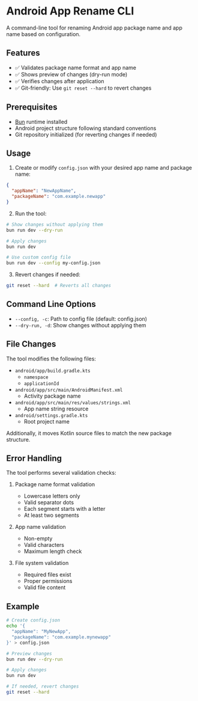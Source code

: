 # Android App Rename CLI

A command-line tool for renaming Android app package name and app name based on configuration.

## Features

- ✅ Validates package name format and app name
- ✅ Shows preview of changes (dry-run mode)
- ✅ Verifies changes after application
- ✅ Git-friendly: Use `git reset --hard` to revert changes

## Prerequisites

- [Bun](https://bun.sh) runtime installed
- Android project structure following standard conventions
- Git repository initialized (for reverting changes if needed)

## Usage

1. Create or modify `config.json` with your desired app name and package name:

```json
{
  "appName": "NewAppName",
  "packageName": "com.example.newapp"
}
```

2. Run the tool:

```bash
# Show changes without applying them
bun run dev --dry-run

# Apply changes
bun run dev

# Use custom config file
bun run dev --config my-config.json
```

3. Revert changes if needed:

```bash
git reset --hard  # Reverts all changes
```

## Command Line Options

- `--config, -c`: Path to config file (default: config.json)
- `--dry-run, -d`: Show changes without applying them

## File Changes

The tool modifies the following files:

- `android/app/build.gradle.kts`
  - `namespace`
  - `applicationId`
- `android/app/src/main/AndroidManifest.xml`
  - Activity package name
- `android/app/src/main/res/values/strings.xml`
  - App name string resource
- `android/settings.gradle.kts`
  - Root project name

Additionally, it moves Kotlin source files to match the new package structure.

## Error Handling

The tool performs several validation checks:

1. Package name format validation
   - Lowercase letters only
   - Valid separator dots
   - Each segment starts with a letter
   - At least two segments

2. App name validation
   - Non-empty
   - Valid characters
   - Maximum length check

3. File system validation
   - Required files exist
   - Proper permissions
   - Valid file content

## Example

```bash
# Create config.json
echo '{
  "appName": "MyNewApp",
  "packageName": "com.example.mynewapp"
}' > config.json

# Preview changes
bun run dev --dry-run

# Apply changes
bun run dev

# If needed, revert changes
git reset --hard
